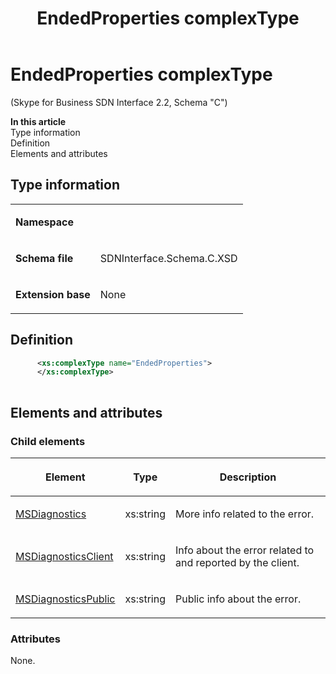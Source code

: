 ﻿---
title: EndedProperties complexType 
TOCTitle: EndedProperties complexType
ms:assetid: 1a4ba994-1635-f7a6-dce5-6c2328b07aed
ms:mtpsurl: https://msdn.microsoft.com/library/Mt429349(v=office.16)
ms:contentKeyID: 68250790
ms.date: 08/24/2015
mtps_version: v=office.16
dev_langs:
- xml
---

# EndedProperties complexType 

(Skype for Business SDN Interface 2.2, Schema "C")

**In this article**  
Type information  
Definition  
Elements and attributes  

## Type information

<table>

<tbody>
<tr class="odd">
<td><p><strong>Namespace</strong></p></td>
<td><p></p></td>
</tr>
<tr class="even">
<td><p><strong>Schema file</strong></p></td>
<td><p>SDNInterface.Schema.C.XSD</p></td>
</tr>
<tr class="odd">
<td><p><strong>Extension base</strong></p></td>
<td><p>None</p></td>
</tr>
</tbody>
</table>


## Definition

```xml
      <xs:complexType name="EndedProperties">
      </xs:complexType>
      
```

## Elements and attributes

### Child elements

<table>

<thead>
<tr class="header">
<th><p>Element</p></th>
<th><p>Type</p></th>
<th><p>Description</p></th>
</tr>
</thead>
<tbody>
<tr class="odd">
<td><p><a href="msdiagnostics-element-endedproperties-complextype-skype-for-business-sdn-interface-2-2-schema-c.md">MSDiagnostics</a></p></td>
<td><p>xs:string</p></td>
<td><p>More info related to the error.</p></td>
</tr>
<tr class="even">
<td><p><a href="msdiagnosticsclient-element-endedproperties-complextype-skype-sdn-2-2-c.md">MSDiagnosticsClient</a></p></td>
<td><p>xs:string</p></td>
<td><p>Info about the error related to and reported by the client.</p></td>
</tr>
<tr class="odd">
<td><p><a href="msdiagnosticspublic-element-endedproperties-complextype-skype-sdn-2-2-c.md">MSDiagnosticsPublic</a></p></td>
<td><p>xs:string</p></td>
<td><p>Public info about the error.</p></td>
</tr>
</tbody>
</table>


### Attributes

None.

